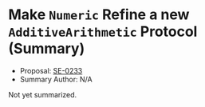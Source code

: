 # Make  `Numeric`  Refine a new  `AdditiveArithmetic`  Protocol (Summary)

* Proposal: [SE-0233](https://github.com/apple/swift-evolution/blob/main/proposals/0233-additive-arithmetic-protocol.md)
* Summary Author: N/A

Not yet summarized.
